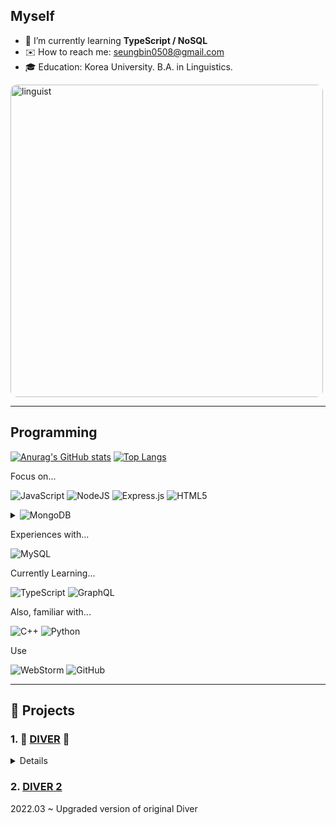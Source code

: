 ## Myself

- 📖 I’m currently learning **TypeScript / NoSQL**
- ✉️ How to reach me: seungbin0508@gmail.com
- 🎓 Education: Korea University. B.A. in Linguistics.

<img src="https://user-images.githubusercontent.com/24871719/132305540-3832840e-279e-41c6-a78d-49852b25ced1.JPG" alt="linguist" width="500" style="border-radius: 2%"/>

---
## Programming

[![Anurag's GitHub stats](https://github-readme-stats.vercel.app/api?username=seungbin0508)](https://github.com/anuraghazra/github-readme-stats)
[![Top Langs](https://github-readme-stats.vercel.app/api/top-langs/?username=anuraghazra&layout=compact)](https://github.com/anuraghazra/github-readme-stats)


Focus on...

![JavaScript](https://img.shields.io/badge/javascript-%23323330.svg?style=for-the-badge&logo=javascript&logoColor=%23F7DF1E)
![NodeJS](https://img.shields.io/badge/node.js-%2343853D.svg?style=for-the-badge&logo=node.js&logoColor=white)
![Express.js](https://img.shields.io/badge/express.js-%23404d59.svg?style=for-the-badge&logo=express&logoColor=%2361DAFB)
![HTML5](https://img.shields.io/badge/html5-%23E34F26.svg?style=for-the-badge&logo=html5&logoColor=white)

<details><summary><img src="https://img.shields.io/badge/MongoDB-%234ea94b.svg?style=for-the-badge&logo=mongodb&logoColor=white" alt="MongoDB"/></summary>
<img src="https://university.mongodb.com/course_completion/d1950e20-22ab-40c5-9c93-aecbe3a5a5dd/printable?format=img" alt="linguist" width="500" />
</details>

Experiences with...

![MySQL](https://img.shields.io/badge/mysql-%2300f.svg?style=for-the-badge&logo=mysql&logoColor=white)

Currently Learning...

![TypeScript](https://img.shields.io/badge/typescript-%23007ACC.svg?style=for-the-badge&logo=typescript&logoColor=white)
![GraphQL](https://img.shields.io/badge/-GraphQL-E10098?style=for-the-badge&logo=graphql&logoColor=white)


Also, familiar with...

![C++](https://img.shields.io/badge/c++-%2300599C.svg?style=for-the-badge&logo=c%2B%2B&logoColor=white)
![Python](https://img.shields.io/badge/python-%2314354C.svg?style=for-the-badge&logo=python&logoColor=white)

Use

![WebStorm](https://img.shields.io/badge/webstorm-143?style=for-the-badge&logo=webstorm&logoColor=white&color=black)
![GitHub](https://img.shields.io/badge/github-%23121011.svg?style=for-the-badge&logo=github&logoColor=white)

___
## 🚧 Projects
### 1. 🌊 [DIVER](https://github.com/sharingBookReview-SERVICE/sharingBookReview-BE) 🌊

<details>

- ❓ Diver provides collections and reviews of books and users can share them like a social network.
- Live service via AWS. [link](https://www.bookdiver.net)
- Development 
- Tech stacks: Node.js, Express, React and MongoDB.
- 2021.08.01~2021.08.31
- Team Size: 7 (2 FE devs, 2 BE devs and 3 Designers)
- 🔨 My contribution
    - Team leader
    - Develop RESTful API and CRUD on book reviews and book collections.
    - Implement service logic in **Social Feed** : Feed shows reviews which users might consider interesting first.
    - Implement dynamic **Book Tagging** : Users can dynamically create a tag describing a book.



![IMG_6268](https://user-images.githubusercontent.com/24871719/139354752-c1d03d09-3790-46a9-89fa-f880a181e404.JPG)
![IMG_6269](https://user-images.githubusercontent.com/24871719/139354787-4e45f86b-d2e4-406e-9df6-b24a3ece96d7.JPG)
![IMG_6270](https://user-images.githubusercontent.com/24871719/139354743-51200aca-8d81-4dcb-a867-d547df4c4f09.JPG)

</details>

### 2. [DIVER 2](https://github.com/sharingBookReview-SERVICE/DIVER_V2_BE)

2022.03 ~
Upgraded version of original Diver

[comment]: <> (https://github.com/Ileriayo/markdown-badges)
